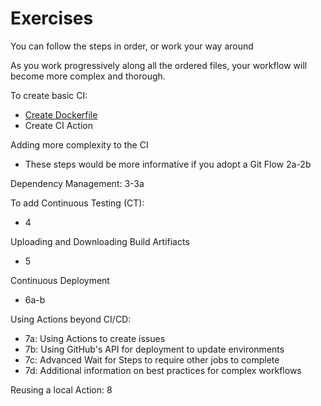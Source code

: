 # Exercises

You can follow the steps in order, or work your way around

As you work progressively along all the ordered files, your workflow will become more complex and thorough. 

To create basic CI: 
- [Create Dockerfile](./01)
- Create CI Action 

Adding more complexity to the CI
- These steps would be more informative if you adopt a Git Flow
2a-2b

Dependency Management: 
3-3a 

To add Continuous Testing (CT): 
- 4

Uploading and Downloading Build Artifiacts 
- 5

Continuous Deployment
- 6a-b

Using Actions beyond CI/CD:
- 7a: Using Actions to create issues
- 7b: Using GitHub's API for deployment to update environments 
- 7c: Advanced Wait for Steps to require other jobs to complete 
- 7d: Additional information on best practices for complex workflows

Reusing a local Action: 8
